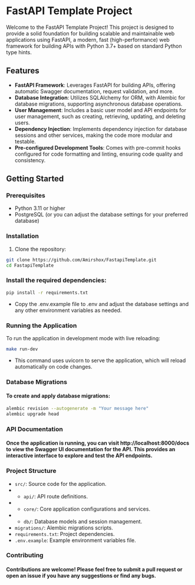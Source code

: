 # FastAPI Template Project

Welcome to the FastAPI Template Project! This project is designed to provide a solid foundation for building scalable and maintainable web applications using FastAPI, a modern, fast (high-performance) web framework for building APIs with Python 3.7+ based on standard Python type hints.

## Features

- **FastAPI Framework**: Leverages FastAPI for building APIs, offering automatic Swagger documentation, request validation, and more.
- **Database Integration**: Utilizes SQLAlchemy for ORM, with Alembic for database migrations, supporting asynchronous database operations.
- **User Management**: Includes a basic user model and API endpoints for user management, such as creating, retrieving, updating, and deleting users.
- **Dependency Injection**: Implements dependency injection for database sessions and other services, making the code more modular and testable.
- **Pre-configured Development Tools**: Comes with pre-commit hooks configured for code formatting and linting, ensuring code quality and consistency.

## Getting Started

### Prerequisites

- Python 3.11 or higher
- PostgreSQL (or you can adjust the database settings for your preferred database)

### Installation

1. Clone the repository:
```bash
git clone https://github.com/Amirshox/FastapiTemplate.git
cd FastapiTemplate
 ```


### Install the required dependencies:

```bash
pip install -r requirements.txt
```
- Copy the .env.example file to .env and adjust the database settings and any other environment variables as needed.

### Running the Application
To run the application in development mode with live reloading:

```bash
make run-dev
```
- This command uses uvicorn to serve the application, which will reload automatically on code changes.

### Database Migrations
#### To create and apply database migrations:

```bash
alembic revision --autogenerate -m "Your message here"
alembic upgrade head
```

### API Documentation
#### Once the application is running, you can visit http://localhost:8000/docs to view the Swagger UI documentation for the API. This provides an interactive interface to explore and test the API endpoints.

### Project Structure
- `src/`: Source code for the application.
- - `api/`: API route definitions.
- - `core/`: Core application configurations and services.
- - `db/`: Database models and session management.
- `migrations/`: Alembic migrations scripts.
- `requirements.txt`: Project dependencies.
- `.env.example`: Example environment variables file.

### Contributing
#### Contributions are welcome! Please feel free to submit a pull request or open an issue if you have any suggestions or find any bugs.
